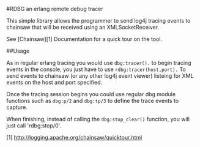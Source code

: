 #RDBG an erlang remote debug tracer

This simple library allows the programmer to send log4j tracing events
to chainsaw that will be received using an XMLSocketReceiver.

See [Chainsaw][1] Documentation for a quick tour on the tool.

##Usage

As in regular erlang tracing you would use `dbg:tracer().` to begin
tracing events in the console, you just have to use `rdbg:tracer(host,port).`
To send events to chainsaw (or any other log4j event viewer) listeing for XML
events on the host and port specified.

Once the tracing session begins you could use regular dbg module functions such as 
`dbg:p/2` and `dbg:tp/3` to define the trace events to capture.

When finishing, instead of calling the `dbg:stop_clear()` function, you will just
call 'rdbg:stop/0'.

[1] http://logging.apache.org/chainsaw/quicktour.html
